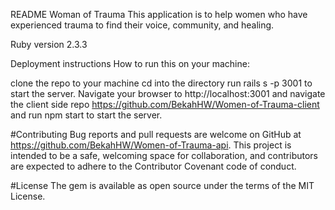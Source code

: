 README
Woman of Trauma
This application is to help women who have experienced trauma to find their voice, community, and healing.

Ruby version
2.3.3

Deployment instructions
How to run this on your machine:

clone the repo to your machine cd into the directory run rails s -p 3001 to start the server. Navigate your browser to http://localhost:3001 and navigate the client side repo https://github.com/BekahHW/Women-of-Trauma-client and run npm start to start the server.

#Contributing Bug reports and pull requests are welcome on GitHub at https://github.com/BekahHW/Women-of-Trauma-api. This project is intended to be a safe, welcoming space for collaboration, and contributors are expected to adhere to the Contributor Covenant code of conduct.

#License The gem is available as open source under the terms of the MIT License.
